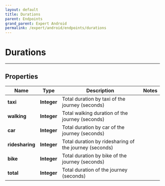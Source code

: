 ```yaml
---
layout: default
title: Durations
parent: Endpoints
grand_parent: Expert Android
permalink: /expert/android/endpoints/durations
---
```


# Durations

---

## Properties

| Name | Type | Description | Notes
| ------------ | ------------- | ------------- | -------------
**taxi** | **Integer** | Total duration by taxi of the journey (seconds) | 
**walking** | **Integer** | Total walking duration of the journey (seconds) | 
**car** | **Integer** | Total duration by car of the journey (seconds) | 
**ridesharing** | **Integer** | Total duration by ridesharing of the journey (seconds) | 
**bike** | **Integer** | Total duration by bike of the journey (seconds) | 
**total** | **Integer** | Total duration of the journey (seconds) | 



